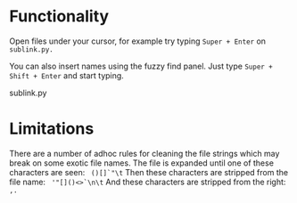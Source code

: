 # Functionality

Open files under your cursor, for example try typing `Super + Enter` on `sublink.py.`

You can also insert names using the fuzzy find panel. Just type `Super + Shift + Enter` and start typing.

sublink.py

# Limitations

There are a number of adhoc rules for cleaning the file strings which may break on some exotic file names.
The file is expanded until one of these characters are seen: ``` ()[]`"\t```
Then these characters are stripped from the file name: ``` '"[]()<>`\n\t```
And these characters are stripped from the right: ```,.```
